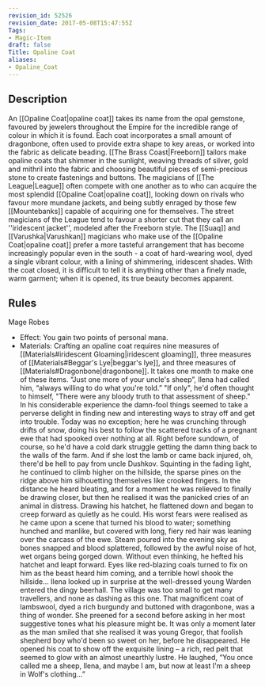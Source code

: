 ```yaml
---
revision_id: 52526
revision_date: 2017-05-08T15:47:55Z
Tags:
- Magic-Item
draft: false
Title: Opaline Coat
aliases:
- Opaline_Coat
---
```

## Description
An [[Opaline Coat|opaline coat]] takes its name from the opal gemstone, favoured by jewelers throughout the Empire for the incredible range of colour in which it is found. Each coat incorporates a small amount of dragonbone, often used to provide extra shape to key areas, or worked into the fabric as delicate beading. [[The Brass Coast|Freeborn]] tailors make opaline coats that shimmer in the sunlight, weaving threads of silver, gold and mithril into the fabric and choosing beautiful pieces of semi-precious stone to create fastenings and buttons. The magicians of [[The League|League]] often compete with one another as to who can acquire the most splendid [[Opaline Coat|opaline coat]], looking down on rivals who favour more mundane jackets, and being subtly enraged by those few [[Mountebanks]] capable of acquiring one for themselves. The street magicians of the League tend to favour a shorter cut that they call an ''iridescent jacket'', modeled after the Freeborn style. 
The [[Suaq]] and [[Varushka|Varushkan]] magicians who make use of the [[Opaline Coat|opaline coat]] prefer a more tasteful arrangement that has become increasingly popular even in the south - a coat of hard-wearing wool, dyed a single vibrant colour, with a lining of shimmering, iridescent shades. With the coat closed, it is difficult to tell it is anything other than a finely made, warm garment; when it is opened, its true beauty becomes apparent.
## Rules
Mage Robes
* Effect: You gain two points of personal mana.
* Materials: Crafting an opaline coat requires nine measures of [[Materials#iridescent Gloaming|iridescent gloaming]], three measures of [[Materials#Beggar's Lye|beggar's lye]], and three measures of [[Materials#Dragonbone|dragonbone]]. It takes one month to make one of these items.
“Just one more of your uncle's sheep”, Ilena had called him, “always willing to do what you're told.”
"If only", he'd often thought to himself, "There were any bloody truth to that assessment of sheep."  In his considerable experience the damn-fool things seemed to take a perverse delight in finding new and interesting ways to stray off and get into trouble.  Today was no exception; here he was crunching through drifts of snow, doing his best to follow the scattered tracks of a pregnant ewe that had spooked over nothing at all.  Right before sundown, of course, so he'd have a cold dark struggle getting the damn thing back to the walls of the farm.  And if she lost the lamb or came back injured, oh, there'd be hell to pay from uncle Dushkov.
Squinting in the fading light, he continued to climb higher on the hillside, the sparse pines on the ridge above him silhouetting themselves like crooked fingers.  In the distance he heard bleating, and for a moment he was relieved to finally be drawing closer, but then he realised it was the panicked cries of an animal in distress.  Drawing his hatchet, he flattened down and began to creep forward as quietly as he could.
His worst fears were realised as he came upon a scene that turned his blood to water; something hunched and manlike, but covered with long, fiery red hair was leaning over the carcass of the ewe.  Steam poured into the evening sky as bones snapped and blood splattered, followed by the awful noise of hot, wet organs being gorged down.  Without even thinking, he hefted his hatchet and leapt forward.  Eyes like red-blazing coals turned to fix on him as the beast heard him coming, and a terrible howl shook the hillside...
Ilena looked up in surprise at the well-dressed young Warden entered the dingy beerhall.  The village was too small to get many travellers, and none as dashing as this one.  That magnificent coat of lambswool, dyed a rich burgundy and buttoned with dragonbone, was a thing of wonder.  She preened for a second before asking in her most suggestive tones what his pleasure might be.  It was only a moment later as the man smiled that she realised it was young Gregor, that foolish shepherd boy who'd been so sweet on her, before he disappeared.
He opened his coat to show off the exquisite lining – a rich, red pelt that seemed to glow with an almost unearthly lustre.  He laughed, “You once called me a sheep, Ilena, and maybe I am, but now at least I'm a sheep in Wolf's clothing...”
